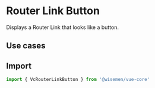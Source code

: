 # Router Link Button

Displays a Router Link that looks like a button.

## Use cases

<BulletList
  :items="[
    {
      description: 'When you want users to navigate to another route by clicking the button.',
      variant: 'good',
    },
  ]"
/>

## Import

```ts
import { VcRouterLinkButton } from '@wisemen/vue-core'
```

<!-- @include: ./router-link-button-meta.md -->